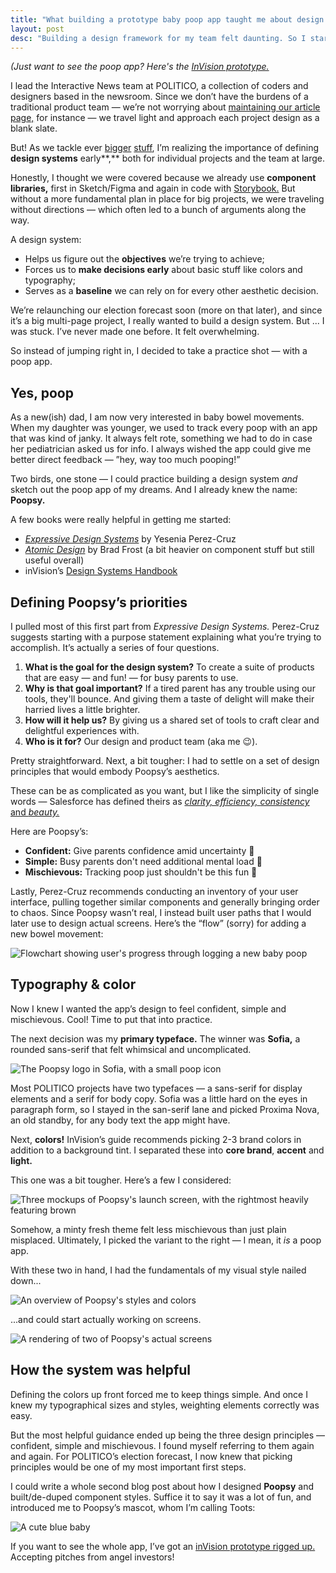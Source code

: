 ```yaml
---
title: "What building a prototype baby poop app taught me about design systems"
layout: post
desc: "Building a design framework for my team felt daunting. So I started small."
---
```

*(Just want to see the poop app? Here's the [InVision prototype.]((https://invis.io/UB119WTWQ9AN#/454482736_Onboard-Title_Screen))*

I lead the Interactive News team at POLITICO, a collection of coders and designers based in the newsroom. Since we don’t have the burdens of a traditional product team — we’re not worrying about [maintaining our article page,](https://building.theatlantic.com/designing-the-story-for-the-readers-we-want-aeba392cd004) for instance — we travel light and approach each project design as a blank slate.

But! As we tackle ever [bigger](https://www.politico.com/2020-election/results/) [stuff](https://www.politico.com/interactives/2022/congressional-redistricting-maps-by-state-and-district/), I’m realizing the importance of defining **design systems** early**,** both for individual projects and the team at large.

Honestly, I thought we were covered because we already use **component libraries,** first in Sketch/Figma and again in code with [Storybook.](https://storybook.js.org) But without a more fundamental plan in place for big projects, we were traveling without directions — which often led to a bunch of arguments along the way.

A design system:

- Helps us figure out the **objectives** we’re trying to achieve;
- Forces us to **make decisions early** about basic stuff like colors and typography;
- Serves as a **baseline** we can rely on for every other aesthetic decision.

We’re relaunching our election forecast soon (more on that later), and since it’s a big multi-page project, I really wanted to build a design system. But ... I was stuck. I’ve never made one before. It felt overwhelming.

So instead of jumping right in, I decided to take a practice shot — with a poop app.

## Yes, poop

As a new(ish) dad, I am now very interested in baby bowel movements. When my daughter was younger, we used to track every poop with an app that was kind of janky. It always felt rote, something we had to do in case her pediatrician asked us for info.  I always wished the app could give me better direct feedback — ”hey, way too much pooping!”

Two birds, one stone — I could practice building a design system *and* sketch out the poop app of my dreams. And I already knew the name: **Poopsy.**

A few books were really helpful in getting me started:

- *[Expressive Design Systems](https://abookapart.com/products/expressive-design-systems)* by Yesenia Perez-Cruz
- *[Atomic Design](https://atomicdesign.bradfrost.com)* by Brad Frost (a bit heavier on component stuff but still useful overall)
- inVision’s [Design Systems Handbook](https://www.designbetter.co/design-systems-handbook)

## Defining Poopsy’s priorities

I pulled most of this first part from *Expressive Design Systems.* Perez-Cruz suggests starting with a purpose statement explaining what you’re trying to accomplish. It’s actually a series of four questions.

1. **What is the goal for the design system?** To create a suite of products that are easy — and fun! — for busy parents to use.
2. **Why is that goal important?** If a tired parent has any trouble using our tools, they'll bounce. And giving them a taste of delight will make their harried lives a little brighter.
3. **How will it help us?** By giving us a shared set of tools to craft clear and delightful experiences with.
4. **Who is it for?** Our design and product team (aka me 😉).

Pretty straightforward. Next, a bit tougher: I had to settle on a set of design principles that would embody Poopsy’s aesthetics.

These can be as complicated as you want, but I like the simplicity of single words — Salesforce has defined theirs as [*clarity, efficiency,* *consistency* and *beauty.*](https://medium.com/salesforce-ux/how-we-designed-the-new-salesforce-at-scale-6d3607fd92e5)

Here are Poopsy’s:

- **Confident:** Give parents confidence amid uncertainty 💪
- **Simple:** Busy parents don't need additional mental load 💎
- **Mischievous:** Tracking poop just shouldn't be this fun 🤪

Lastly, Perez-Cruz recommends conducting an inventory of your user interface, pulling together similar components and generally bringing order to chaos. Since Poopsy wasn’t real, I instead built user paths that I would later use to design actual screens. Here’s the “flow” (sorry) for adding a new bowel movement:

![Flowchart showing user's progress through logging a new baby poop](/assets/baby-poop/Untitled.png)

## Typography & color

Now I knew I wanted the app’s design to feel confident, simple and mischievous. Cool! Time to put that into practice.

The next decision was my **primary typeface.** The winner was **Sofia,** a rounded sans-serif that felt whimsical and uncomplicated.

![The Poopsy logo in Sofia, with a small poop icon](/assets/baby-poop/Untitled%201.png)

Most POLITICO projects have two typefaces — a sans-serif for display elements and a serif for body copy. Sofia was a little hard on the eyes in paragraph form, so I stayed in the san-serif lane and picked Proxima Nova, an old standby, for any body text the app might have.

Next, **colors!** InVision’s guide recommends picking 2-3 brand colors in addition to a background tint. I separated these into **core brand**, **accent** and **light.**

This one was a bit tougher. Here’s a few I considered:

![Three mockups of Poopsy's launch screen, with the rightmost heavily featuring brown](/assets/baby-poop/Untitled%202.png)

Somehow, a minty fresh theme felt less mischievous than just plain misplaced. Ultimately, I picked the variant to the right — I mean, it *is* a poop app.

With these two in hand, I had the fundamentals of my visual style nailed down...

![An overview of Poopsy's styles and colors](/assets/baby-poop/Untitled%203.png)

...and could start actually working on screens.

![A rendering of two of Poopsy's actual screens](/assets/baby-poop/Untitled%204.png)

## How the system was helpful

Defining the colors up front forced me to keep things simple. And once I knew my typographical sizes and styles, weighting elements correctly was easy.

But the most helpful guidance ended up being the three design principles — confident, simple and mischievous. I found myself referring to them again and again. For POLITICO’s election forecast, I now knew that picking principles would be one of my most important first steps.

I could write a whole second blog post about how I designed **Poopsy** and built/de-duped component styles. Suffice it to say it was a lot of fun, and introduced me to Poopsy’s mascot, whom I’m calling Toots:

![A cute blue baby](/assets/baby-poop/toots.png)

If you want to see the whole app, I’ve got an [inVision prototype rigged up.](https://invis.io/UB119WTWQ9AN#/454482736_Onboard-Title_Screen) Accepting pitches from angel investors!
